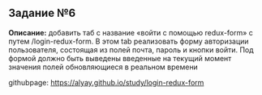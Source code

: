 ## Задание №6

**Описание:** добавить таб c название «войти с помощью redux-form» с путем /login-redux-form. В этом tab реализовать форму авторизации пользователя, состоящая из полей почта, пароль и кнопки войти. Под формой должно быть выведены введенные на текущий момент значения полей обновляющиеся в реальном времени  

githubpage: <https://alyay.github.io/study/login-redux-form>
